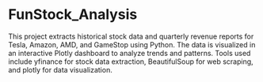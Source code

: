 # FunStock_Analysis
This project extracts historical stock data and quarterly revenue reports for Tesla, Amazon, AMD, and GameStop using Python. The data is visualized in an interactive Plotly dashboard to analyze trends and patterns. Tools used include yfinance for stock data extraction, BeautifulSoup for web scraping, and plotly for data visualization.
